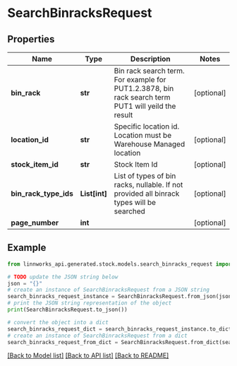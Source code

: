 # SearchBinracksRequest


## Properties

Name | Type | Description | Notes
------------ | ------------- | ------------- | -------------
**bin_rack** | **str** | Bin rack search term. For example for PUT1.2.3878, bin rack search term PUT1 will yeild the result | [optional] 
**location_id** | **str** | Specific location id. Location must be Warehouse Managed location | [optional] 
**stock_item_id** | **str** | Stock Item Id | [optional] 
**bin_rack_type_ids** | **List[int]** | List of types of bin racks, nullable. If not provided all binrack types will be searched | [optional] 
**page_number** | **int** |  | [optional] 

## Example

```python
from linnworks_api.generated.stock.models.search_binracks_request import SearchBinracksRequest

# TODO update the JSON string below
json = "{}"
# create an instance of SearchBinracksRequest from a JSON string
search_binracks_request_instance = SearchBinracksRequest.from_json(json)
# print the JSON string representation of the object
print(SearchBinracksRequest.to_json())

# convert the object into a dict
search_binracks_request_dict = search_binracks_request_instance.to_dict()
# create an instance of SearchBinracksRequest from a dict
search_binracks_request_from_dict = SearchBinracksRequest.from_dict(search_binracks_request_dict)
```
[[Back to Model list]](../README.md#documentation-for-models) [[Back to API list]](../README.md#documentation-for-api-endpoints) [[Back to README]](../README.md)


